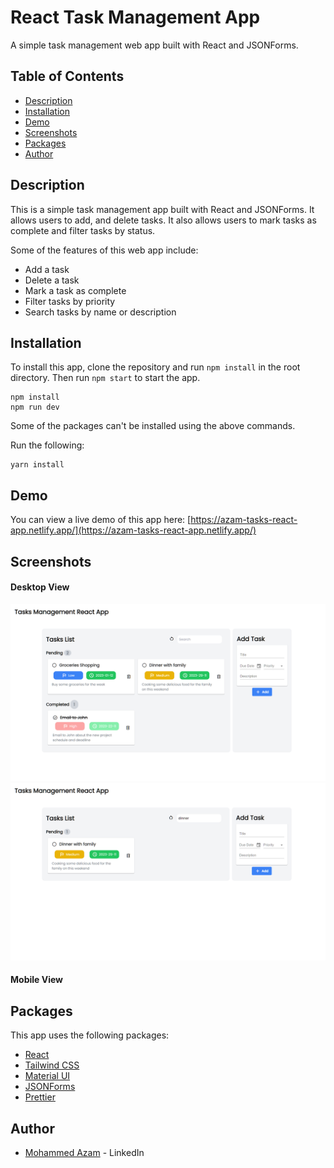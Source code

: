 # React Task Management App

A simple task management web app built with React and JSONForms.

## Table of Contents

- [Description](#description)
- [Installation](#installation)
- [Demo](#demo)
- [Screenshots](#screenshots)
- [Packages](#packages)
- [Author](#author)

## Description

This is a simple task management app built with React and JSONForms. It allows users to add, and delete tasks. It also allows users to mark tasks as complete and filter tasks by status.

Some of the features of this web app include:

- Add a task
- Delete a task
- Mark a task as complete
- Filter tasks by priority
- Search tasks by name or description

## Installation

To install this app, clone the repository and run `npm install` in the root directory. Then run `npm start` to start the app.

```
npm install
npm run dev
```

Some of the packages can't be installed using the above commands.

Run the following:

```
yarn install
```

## Demo

You can view a live demo of this app here: [https://azam-tasks-react-app.netlify.app/](https://azam-tasks-react-app.netlify.app/)

## Screenshots

#### Desktop View

![Desktop View](./screenshots/tasks-desktop-1.png)
![Desktop View](./screenshots/tasks-desktop-2.png)

#### Mobile View

## Packages

This app uses the following packages:

- [React](https://reactjs.org/)
- [Tailwind CSS](https://tailwindcss.com/)
- [Material UI](https://material-ui.com/)
- [JSONForms](https://jsonforms.io/)
- [Prettier](https://prettier.io/)

## Author

- [Mohammed Azam](https://www.linkedin.com/in/azam5/) - LinkedIn
